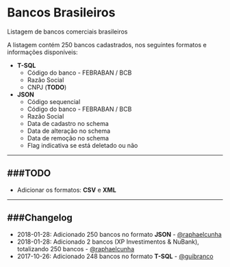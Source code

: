 # Bancos Brasileiros
Listagem de bancos comerciais brasileiros

A listagem contém 250 bancos cadastrados, nos seguintes formatos e informações disponíveis:

 - **T-SQL**
    - Código do banco - FEBRABAN / BCB
    - Razão Social
    - CNPJ (**TODO**)
 - **JSON**
    - Código sequencial
    - Código do banco - FEBRABAN / BCB
    - Razão Social
    - Data de cadastro no schema
    - Data de alteração no schema
    - Data de remoção no schema
    - Flag indicativa se está deletado ou não

---
###TODO
---
- Adicionar os formatos: **CSV** e **XML**

---
###Changelog
---

- 2018-01-28: Adicionado 250 bancos no formato **JSON** - [@raphaelcunha](https://github.com/raphaelcunha)
- 2018-01-28: Adicionado 2 bancos (XP Investimentos & NuBank), totalizando 250 bancos - [@raphaelcunha](https://github.com/raphaelcunha)
- 2017-10-26: Adicionado 248 bancos no formato **T-SQL** - [@guibranco](https://github.com/guibranco)
